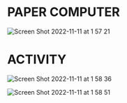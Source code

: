 # PAPER COMPUTER
![Screen Shot 2022-11-11 at 1 57 21](https://user-images.githubusercontent.com/111761417/201158523-bd83c000-f820-490e-aed1-3bb19e91f228.png)

# ACTIVITY
![Screen Shot 2022-11-11 at 1 58 36](https://user-images.githubusercontent.com/111761417/201158922-15c0ed7e-2e1d-4dd8-a633-e0670bbbfd38.png)

![Screen Shot 2022-11-11 at 1 58 51](https://user-images.githubusercontent.com/111761417/201158934-fb54fbd5-33f0-4471-891c-7f4edadda00d.png)
